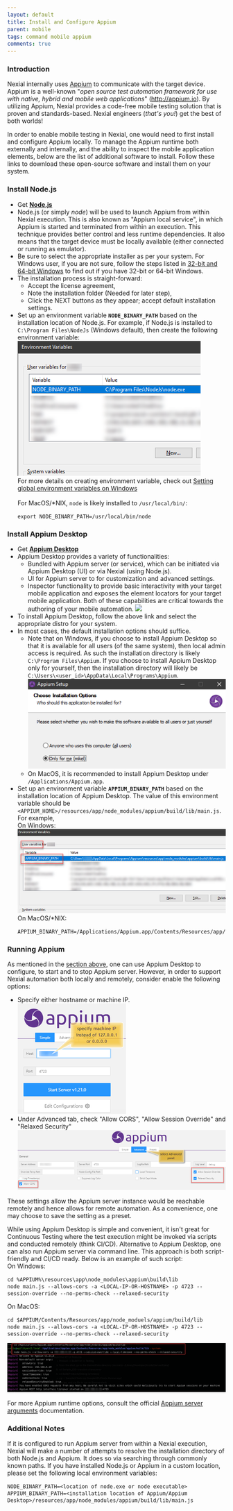 ```yaml
---
layout: default
title: Install and Configure Appium
parent: mobile
tags: command mobile appium
comments: true
---
```



### Introduction
Nexial internally uses <a href="https://appium.io/" class="external-link" target="_nexial_link">Appium</a> to 
communicate with the target device. Appium is a well-known "_open source test automation framework for use with native, 
hybrid and mobile web applications_" (http://appium.io). By utilizing Appium, Nexial provides a code-free mobile testing 
solution that is proven and standards-based. Nexial engineers (_that's you!_) get the best of both worlds! 

In order to enable mobile testing in Nexial, one would need to first install and configure Appium locally. To manage 
the Appium runtime both externally and internally, and the ability to inspect the mobile application elements, below are 
the list of additional software to install. Follow these links to download these open-source software and install them 
on your system.


### Install Node.js
- Get <a href="https://nodejs.org/en/download/" class="external-link" target="_nexial_link">**Node.js**</a>
- Node.js (or simply _node_) will be used to launch Appium from within Nexial execution. This is also known as 
  "Appium local service", in which Appium is started and terminated from within an execution. This technique provides 
  better control and less runtime dependencies. It also means that the target device must be locally available 
  (either connected or running as emulator).
- Be sure to select the appropriate installer as per your system. For Windows user, if you are not sure, follow the 
  steps listed in <a href="https://support.microsoft.com/en-us/windows/32-bit-and-64-bit-windows-frequently-asked-questions-c6ca9541-8dce-4d48-0415-94a3faa2e13d"
  class="external-link" target="_nexial_link">32-bit and 64-bit Windows</a> to find out if you have 32-bit or 64-bit 
  Windows.
- The installation process is straight-forward:
  - Accept the license agreement,
  - Note the installation folder (Needed for later step),
  - Click the NEXT buttons as they appear; accept default installation settings.
- Set up an environment variable **`NODE_BINARY_PATH`** based on the installation location of Node.js. For example, if 
  Node.js is installed to `C:\Program Files\NodeJs` (Windows default), then create the following environment variable:
  <br/>
  ![](image/install_appium_01.png)<br/>
  For more details on creating environment variable, check out 
  <a href="https://support.shotgunsoftware.com/hc/en-us/articles/114094235653-Setting-global-environment-variables-on-Windows" 
  class="external-link" target="_nexial_link">Setting global environment variables on Windows</a><br/><br/>
  For MacOS/*NIX, `node` is likely installed to `/usr/local/bin/`:
  ```
  export NODE_BINARY_PATH=/usr/local/bin/node
  ```

### Install Appium Desktop 
- Get <a href="https://github.com/appium/appium-desktop/releases/latest" class="external-link" target="_nexial_link">**Appium Desktop**</a>
- Appium Desktop provides a variety of functionalities:
  - Bundled with Appium server (or service), which can be initiated via Appium Desktop (UI) or via Nexial (using 
    Node.js).
  - UI for Appium server to for customization and advanced settings.
  - Inspector functionality to provide basic interactivity with your target mobile application and exposes the 
    element locators for your target mobile application. Both of these capabilities are critical towards the 
    authoring of your mobile automation.
    <img src="https://github.com/appium/appium-desktop/raw/master/docs/images/screen-inspector-and-logs.png" 
    style="width:930px;border:none;box-shadow:none"/>
- To install Appium Desktop, follow the above link and select the appropriate distro for your system.
- In most cases, the default installation options should suffice. 
  - Note that on Windows, if you choose to install Appium Desktop so that it is available for all users (of the same 
    system), then local admin access is required. As such the installation directory is likely 
    `C:\Program Files\Appium`. If you choose to install Appium Desktop only for yourself, then the installation 
    directory will likely be `C:\Users\<user_id>\AppData\Local\Programs\Appium`.<br/>
    ![](image/install_appium_02.png)
  - On MacOS, it is recommended to install Appium Desktop under `/Applications/Appium.app`.
- Set up an environment variable **`APPIUM_BINARY_PATH`** based on the installation location of Appium Desktop. The
  value of this environment variable should be `<APPIUM_HOME>/resources/app/node_modules/appium/build/lib/main.js`. For
  example, <br/>
  On Windows:<br/>
  ![](image/install_appium_03.png)<br/>
  On MacOS/*NIX:
  ```
  APPIUM_BINARY_PATH=/Applications/Appium.app/Contents/Resources/app/node_modules/appium/build/lib/main.js
  ```


### Running Appium
As mentioned in the [section above](#install-appium-desktop), one can use Appium Desktop to configure, to start and to 
stop Appium server. However, in order to support Nexial automation both locally and remotely, consider enable the 
following options:
- Specify either hostname or machine IP.<br/>
  ![configure appium](image/install_appium_04.png)
- Under Advanced tab, check "Allow CORS", "Allow Session Override" and "Relaxed Security"<br/>
  ![](image/install_appium_05.png)

These settings allow the Appium server instance would be reachable remotely and hence allows for remote automation. 
As a convenience, one may choose to save the setting as a preset.

While using Appium Desktop is simple and convenient, it isn't great for Continuous Testing where the test execution 
might be invoked via scripts and conducted remotely (think CI/CD). Alternative to Appium Desktop, one can also run 
Appium server via command line. This approach is both script-friendly and CI/CD ready. Below is an example of such 
script:<br/>
On Windows:<br/>
```
cd %APPIUM%\resources\app\node_modules\appium\build\lib
node main.js --allows-cors -a <LOCAL-IP-OR-HOSTNAME> -p 4723 --session-override --no-perms-check --relaxed-security
```

On MacOS:<br/>
```
cd $APPIUM/Contents/Resources/app/node_moduels/appium/build/lib
node main.js --allows-cors -a <LOCAL-IP-OR-HOSTNAME> -p 4723 --session-override --no-perms-check --relaxed-security
```

![](image/install_appium_06.png)

For more Appium runtime options, consult the official 
<a href="https://appium.io/docs/en/writing-running-appium/server-args/" class="external-link" target="_nexial_link">
Appium server arguments</a> documentation.



### Additional Notes
If it is configured to run Appium server from within a Nexial execution, Nexial will make a number of attempts to 
resolve the installation directory of both Node.js and Appium. It does so via searching through commonly known paths. 
If you have installed Node.js or Appium in a custom location, please set the following local environment variables:

```
NODE_BINARY_PATH=<location of node.exe or node executable>
APPIUM_BINARY_PATH=<installation location of Appium/Appium Desktop>/resources/app/node_modules/appium/build/lib/main.js
```
